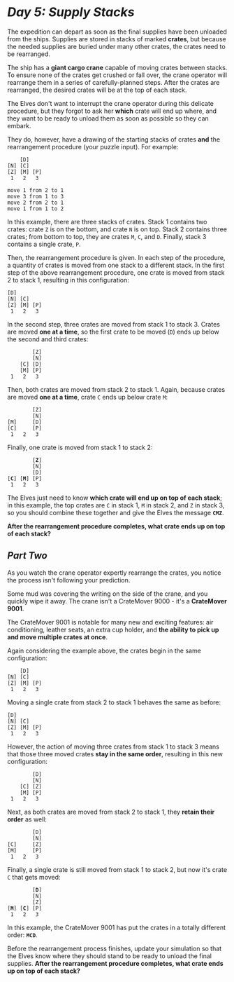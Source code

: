 # ***Day 5: Supply Stacks***

The expedition can depart as soon as the final supplies have been unloaded from the ships. Supplies are stored in stacks of marked **crates**, but because the needed supplies are buried under many other crates, the crates need to be rearranged.

The ship has a **giant cargo crane** capable of moving crates between stacks. To ensure none of the crates get crushed or fall over, the crane operator will rearrange them in a series of carefully-planned steps. After the crates are rearranged, the desired crates will be at the top of each stack.

The Elves don't want to interrupt the crane operator during this delicate procedure, but they forgot to ask her **which** crate will end up where, and they want to be ready to unload them as soon as possible so they can embark.

They do, however, have a drawing of the starting stacks of crates **and** the rearrangement procedure (your puzzle input). For example:

<pre><code>    [D]  
[N] [C]  
[Z] [M] [P]
 1   2   3 

move 1 from 2 to 1
move 3 from 1 to 3
move 2 from 2 to 1
move 1 from 1 to 2
</code></pre>

In this example, there are three stacks of crates. Stack 1 contains two crates: crate `Z` is on the bottom, and crate `N` is on top. Stack 2 contains three crates; from bottom to top, they are crates `M`, `C`, and `D`. Finally, stack 3 contains a single crate, `P`.

Then, the rearrangement procedure is given. In each step of the procedure, a quantity of crates is moved from one stack to a different stack. In the first step of the above rearrangement procedure, one crate is moved from stack 2 to stack 1, resulting in this configuration:

<pre><code>[D]    
[N] [C]  
[Z] [M] [P]
 1   2   3 
</code></pre>

In the second step, three crates are moved from stack 1 to stack 3. Crates are moved **one at a time**, so the first crate to be moved (`D`) ends up below the second and third crates:

<pre><code>        [Z]
        [N]
    [C] [D]
    [M] [P]
 1   2   3
</code></pre>

Then, both crates are moved from stack 2 to stack 1. Again, because crates are moved **one at a time**, crate `C` ends up below crate `M`:

<pre><code>        [Z]
        [N]
[M]     [D]
[C]     [P]
 1   2   3
</code></pre>

Finally, one crate is moved from stack 1 to stack 2:

<pre><code>        [<b>Z</b>]
        [N]
        [D]
[<b>C</b>] [<b>M</b>] [P]
 1   2   3
</code></pre>

The Elves just need to know **which crate will end up on top of each stack**; in this example, the top crates are `C` in stack 1, `M` in stack 2, and `Z` in stack 3, so you should combine these together and give the Elves the message **`CMZ`**.

**After the rearrangement procedure completes, what crate ends up on top of each stack?**

## ***Part Two***

As you watch the crane operator expertly rearrange the crates, you notice the process isn't following your prediction.

Some mud was covering the writing on the side of the crane, and you quickly wipe it away. The crane isn't a CrateMover 9000 - it's a **CrateMover 9001**.

The CrateMover 9001 is notable for many new and exciting features: air conditioning, leather seats, an extra cup holder, and **the ability to pick up and move multiple crates at once**.

Again considering the example above, the crates begin in the same configuration:

<pre><code>    [D]  
[N] [C]  
[Z] [M] [P]
 1   2   3 
</code></pre>

Moving a single crate from stack 2 to stack 1 behaves the same as before:

<pre><code>[D]    
[N] [C]  
[Z] [M] [P]
 1   2   3 
</code></pre>

However, the action of moving three crates from stack 1 to stack 3 means that those three moved crates **stay in the same order**, resulting in this new configuration:

<pre><code>        [D]
        [N]
    [C] [Z]
    [M] [P]
 1   2   3
</code></pre>

Next, as both crates are moved from stack 2 to stack 1, they **retain their order** as well:

<pre><code>        [D]
        [N]
[C]     [Z]
[M]     [P]
 1   2   3
</code></pre>

Finally, a single crate is still moved from stack 1 to stack 2, but now it's crate `C` that gets moved:

<pre><code>        [<b>D</b>]
        [N]
        [Z]
[<b>M</b>] [<b>C</b>] [P]
 1   2   3
</code></pre>

In this example, the CrateMover 9001 has put the crates in a totally different order: **`MCD`**.

Before the rearrangement process finishes, update your simulation so that the Elves know where they should stand to be ready to unload the final supplies. **After the rearrangement procedure completes, what crate ends up on top of each stack?**
